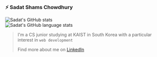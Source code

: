 ### ⚡ Sadat Shams Chowdhury 

<!--
**shamsow/shamsow** is a ✨ _special_ ✨ repository because its `README.md` (this file) appears on your GitHub profile.

Here are some ideas to get you started:

- 🔭 I’m currently working on ...
- 🌱 I’m currently learning ...
- 👯 I’m looking to collaborate on ...
- 🤔 I’m looking for help with ...
- 💬 Ask me about ...
- 📫 How to reach me: ...
- 😄 Pronouns: ...
- ⚡ Fun fact: ...
-->
![Sadat's GitHub stats](https://github-readme-stats.vercel.app/api?username=shamsow&show_icons=true&count_private=true)
<br/>
![Sadat's GitHub language stats](https://github-readme-stats.vercel.app/api/top-langs/?username=shamsow&layout=compact&count_private=true&langs_count=10)

> I'm a CS junior studying at KAIST in South Korea with a particular interest in `web development`
> 
> Find more about me on [LinkedIn](https://www.linkedin.com/in/sadat-shams-chowdhury/)
